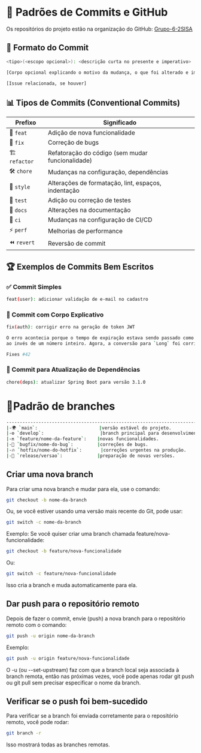# 🚀 Padrões de Commits e GitHub

Os repositórios do projeto estão na organização do GitHub: [Grupo-6-2SISA](https://github.com/Grupo-6-2SISA)

## 📌 Formato do Commit

```bash
<tipo>(<escopo opcional>): <descrição curta no presente e imperativo>

[Corpo opcional explicando o motivo da mudança, o que foi alterado e impactos]

[Issue relacionada, se houver]
```

## 📊 Tipos de Commits (Conventional Commits)

| Prefixo        | Significado                                         |
| -------------- | --------------------------------------------------- |
| 🎉 `feat`      | Adição de nova funcionalidade                       |
| 🐛 `fix`       | Correção de bugs                                    |
| 🏗️ `refactor` | Refatoração do código (sem mudar funcionalidade)    |
| 🛠️ `chore`    | Mudanças na configuração, dependências              |
| 🎨 `style`     | Alterações de formatação, lint, espaços, indentação |
| 🧪 `test`      | Adição ou correção de testes                        |
| 📖 `docs`      | Alterações na documentação                          |
| 🔧 `ci`        | Mudanças na configuração de CI/CD                   |
| ⚡ `perf`       | Melhorias de performance                            |
| ⏪ `revert`     | Reversão de commit                                  |

## 🏆 Exemplos de Commits Bem Escritos

### ✅ Commit Simples

```bash
feat(user): adicionar validação de e-mail no cadastro
```

### 📜 Commit com Corpo Explicativo

```bash
fix(auth): corrigir erro na geração de token JWT

O erro acontecia porque o tempo de expiração estava sendo passado como string 
ao invés de um número inteiro. Agora, a conversão para `Long` foi corrigida.

Fixes #42
```

### 🔄 Commit para Atualização de Dependências

```bash
chore(deps): atualizar Spring Boot para versão 3.1.0
```

# 🚦Padrão de branches
```bash
-------------------------------------------------------------------------------
|-🌍 `main`:                       |versão estável do projeto.                |
|-⚙ `develop`:                     |branch principal para desenvolvimento.    |
|-🔛 `feature/nome-da-feature`:    |novas funcionalidades.                    |
|-🐞 `bugfix/nome-do-bug`:         |correções de bugs.                        |
|-🔥 `hotfix/nome-do-hotfix`:       |correções urgentes na produção.          |
|-🔖 `release/versao`:             |preparação de novas versões.              |

```
## Criar uma nova branch
Para criar uma nova branch e mudar para ela, use o comando:
```bash 
git checkout -b nome-da-branch
```
Ou, se você estiver usando uma versão mais recente do Git, pode usar:
```bash
git switch -c nome-da-branch
```
Exemplo: Se você quiser criar uma branch chamada feature/nova-funcionalidade:
```bash
git checkout -b feature/nova-funcionalidade
```
Ou:
```bash
git switch -c feature/nova-funcionalidade
```
Isso cria a branch e muda automaticamente para ela.

## Dar push para o repositório remoto
Depois de fazer o commit, envie (push) a nova branch para o repositório remoto com o comando:
```bash
git push -u origin nome-da-branch
```
Exemplo:
```bash
git push -u origin feature/nova-funcionalidade
```
O -u (ou --set-upstream) faz com que a branch local seja associada à branch remota, então nas próximas vezes, você pode apenas rodar git push ou git pull sem precisar especificar o nome da branch.

## Verificar se o push foi bem-sucedido
Para verificar se a branch foi enviada corretamente para o repositório remoto, você pode rodar:
```bash
git branch -r
```
Isso mostrará todas as branches remotas.



